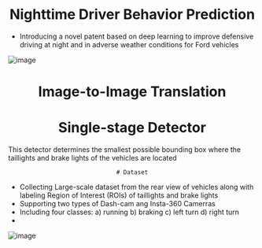 <div align="center">

  
  # Nighttime Driver Behavior Prediction 

</div>

* Introducing a novel patent based on deep learning to improve defensive driving at night and in adverse weather conditions for Ford vehicles

![image](https://github.com/DeepCar/Taillight_Recognition/assets/96300226/9f9de87d-6822-4a37-bb6f-b1cc1c960301)

<div align="center">
  
   # Image-to-Image Translation
</div>

<div align="center">
  
   # Single-stage Detector
</div>

This detector determines the smallest possible bounding box where the taillights and brake lights of the vehicles are located
<div align="center">
  
    # Dataset
</div>

* Collecting Large-scale dataset from the rear view of vehicles along with labeling Region of Interest (ROIs) of taillights and brake lights
* Supporting two types of Dash-cam ang Insta-360 Camerras
* Including four classes: a) running  b) braking c) left turn  d) right turn
* 
![image](https://github.com/DeepCar/Taillight_Recognition/assets/96300226/1cc51b41-9a7a-47ee-b6ed-c6b594467322)
